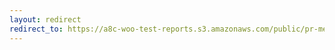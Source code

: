 ```yaml
---
layout: redirect
redirect_to: https://a8c-woo-test-reports.s3.amazonaws.com/public/pr-merge/43548/e2e/index.html
---
```

